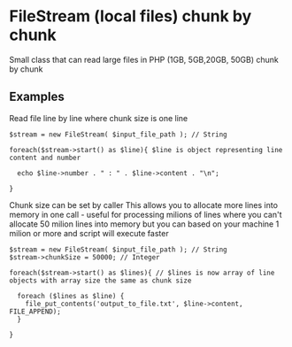 # FileStream (local files) chunk by chunk

Small class that can read large files in PHP (1GB, 5GB,20GB, 50GB) chunk by chunk


## Examples
Read file line by line where chunk size is one line
```
$stream = new FileStream( $input_file_path ); // String

foreach($stream->start() as $line){ $line is object representing line content and number

  echo $line->number . " : " . $line->content . "\n";

}

```

Chunk size can be set by caller
This allows you to allocate more lines into memory in one call - useful for processing milions of lines where you can't allocate 50 milion lines into memory but you can based on your machine 1 milion or more and script will execute faster
```
$stream = new FileStream( $input_file_path ); // String
$stream->chunkSize = 50000; // Integer

foreach($stream->start() as $lines){ // $lines is now array of line objects with array size the same as chunk size

  foreach ($lines as $line) {
    file_put_contents('output_to_file.txt', $line->content, FILE_APPEND);
  }

}

```
